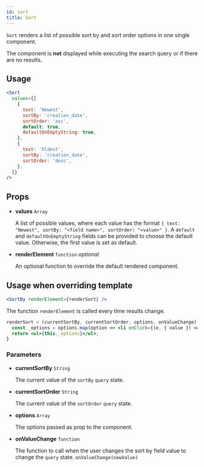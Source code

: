 ```yaml
---
id: sort
title: Sort
---
```


`Sort` renders a list of possible sort by and sort order options in one single component.

The component is **not** displayed while executing the search query or if there are no results.

## Usage

```jsx
<Sort
  values={[
    {
      text: 'Newest',
      sortBy: 'creation_date',
      sortOrder: 'asc',
      default: true,
      defaultOnEmptyString: true,
    },
    {
      text: 'Oldest',
      sortBy: 'creation_date',
      sortOrder: 'desc',
    },
  ]}
/>
```

## Props

* **values** `Array`

  A list of possible values, where each value has the format `{ text: "Newest", sortBy: "<field name>", sortOrder: "<value>" }`.
  A `default` and `defaultOnEmptyString` fields can be provided to choose the default value. Otherwise, the first value is set as default.

* **renderElement** `function` *optional*

  An optional function to override the default rendered component.

## Usage when overriding template

```jsx
<SortBy renderElement={renderSort} />
```

The function `renderElement` is called every time results change.

```jsx
renderSort = (currentSortBy, currentSortOrder, options, onValueChange) => {
  const _options = options.map(option => <li onClick={(e, { value }) => onValueChange(value)}>{option.text}</li>);
  return <ul>{this._options}</ul>;
}
```

### Parameters

* **currentSortBy** `String`

  The current value of the `sortBy` `query` state.

* **currentSortOrder** `String`

  The current value of the `sortOrder` `query` state.

* **options** `Array`

  The options passed as prop to the component.

* **onValueChange** `function`

  The function to call when the user changes the sort by field value to change the `query` state. `onValueChange(newValue)`
